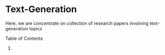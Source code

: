 # Text-Generation
Here, we are concentrate on collection of research papers involving text-generation topics

Table of Contents

1.


